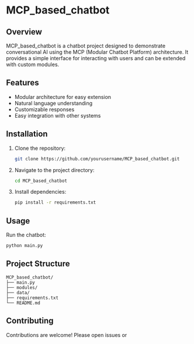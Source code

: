 # MCP_based_chatbot

## Overview
MCP_based_chatbot is a chatbot project designed to demonstrate conversational AI using the MCP (Modular Chatbot Platform) architecture. It provides a simple interface for interacting with users and can be extended with custom modules.

## Features
- Modular architecture for easy extension
- Natural language understanding
- Customizable responses
- Easy integration with other systems

## Installation

1. Clone the repository:
   ```sh
   git clone https://github.com/yourusername/MCP_based_chatbot.git
   ```
2. Navigate to the project directory:
   ```sh
   cd MCP_based_chatbot
   ```
3. Install dependencies:
   ```sh
   pip install -r requirements.txt
   ```

## Usage

Run the chatbot:
```sh
python main.py
```

## Project Structure

```
MCP_based_chatbot/
├── main.py
├── modules/
├── data/
├── requirements.txt
└── README.md
```

## Contributing

Contributions are welcome! Please open issues or